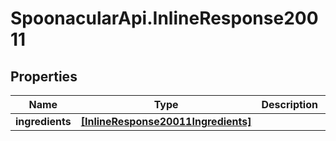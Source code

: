 # SpoonacularApi.InlineResponse20011

## Properties

Name | Type | Description | Notes
------------ | ------------- | ------------- | -------------
**ingredients** | [**[InlineResponse20011Ingredients]**](InlineResponse20011Ingredients.md) |  | 



